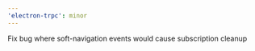 ```yaml
---
'electron-trpc': minor
---
```


Fix bug where soft-navigation events would cause subscription cleanup
